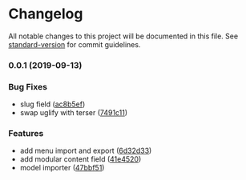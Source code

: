 # Changelog

All notable changes to this project will be documented in this file. See [standard-version](https://github.com/conventional-changelog/standard-version) for commit guidelines.

### 0.0.1 (2019-09-13)


### Bug Fixes

* slug field ([ac8b5ef](https://github.com/mmintel/datocms-tools/commit/ac8b5ef))
* swap uglify with terser ([7491c11](https://github.com/mmintel/datocms-tools/commit/7491c11))


### Features

* add menu import and export ([6d32d33](https://github.com/mmintel/datocms-tools/commit/6d32d33))
* add modular content field ([41e4520](https://github.com/mmintel/datocms-tools/commit/41e4520))
* model importer ([47bbf51](https://github.com/mmintel/datocms-tools/commit/47bbf51))
